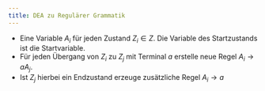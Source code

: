 ```yaml
---
title: DEA zu Regulärer Grammatik
---
```

- Eine Variable $A_{i}$ für jeden Zustand $Z_{i} \in Z$. Die Variable des Startzustands ist die Startvariable.
- Für jeden Übergang von $Z_{i}$ zu $Z_{j}$ mit Terminal $a$ erstelle neue Regel $A_{i} \rightarrow aA_{j}$.
- Ist $Z_{j}$ hierbei ein Endzustand erzeuge zusätzliche Regel $A_{i} \rightarrow a$
